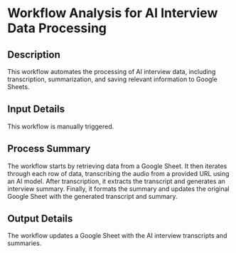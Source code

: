 # Workflow Analysis for AI Interview Data Processing

## Description
This workflow automates the processing of AI interview data, including transcription, summarization, and saving relevant information to Google Sheets.

## Input Details
This workflow is manually triggered.

## Process Summary
The workflow starts by retrieving data from a Google Sheet. It then iterates through each row of data, transcribing the audio from a provided URL using an AI model. After transcription, it extracts the transcript and generates an interview summary. Finally, it formats the summary and updates the original Google Sheet with the generated transcript and summary.

## Output Details
The workflow updates a Google Sheet with the AI interview transcripts and summaries.
